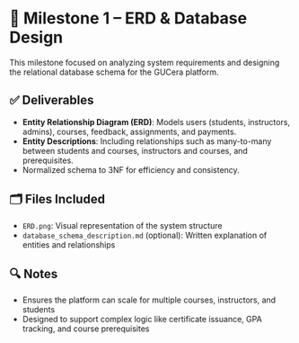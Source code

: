 # 📌 Milestone 1 – ERD & Database Design

This milestone focused on analyzing system requirements and designing the relational database schema for the GUCera platform.

## ✅ Deliverables

- **Entity Relationship Diagram (ERD)**: Models users (students, instructors, admins), courses, feedback, assignments, and payments.
- **Entity Descriptions**: Including relationships such as many-to-many between students and courses, instructors and courses, and prerequisites.
- Normalized schema to 3NF for efficiency and consistency.

## 🗂️ Files Included

- `ERD.png`: Visual representation of the system structure
- `database_schema_description.md` (optional): Written explanation of entities and relationships

## 🔍 Notes

- Ensures the platform can scale for multiple courses, instructors, and students
- Designed to support complex logic like certificate issuance, GPA tracking, and course prerequisites

